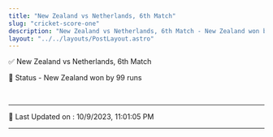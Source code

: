 ```yaml
---
title: "New Zealand vs Netherlands, 6th Match"
slug: "cricket-score-one"
description: "New Zealand vs Netherlands, 6th Match - New Zealand won by 99 runs."
layout: "../../layouts/PostLayout.astro"
--- 
```


✅ New Zealand vs Netherlands, 6th Match

📑 Status - New Zealand won by 99 runs

<br />

***

📝 Last Updated on : 10/9/2023, 11:01:05 PM

***


